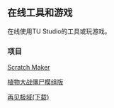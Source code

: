 ## 在线工具和游戏

在线使用TU Studio的工具或玩游戏。

### 项目

[Scratch Maker](/scrmakerweb.html)

[植物大战僵尸模组版](/plantvszonmod.html)

[再见极域(下载)](/byebyemythware.exe)
